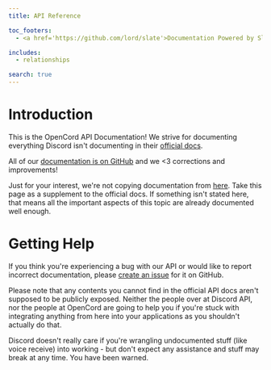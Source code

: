 ```yaml
---
title: API Reference

toc_footers:
  - <a href='https://github.com/lord/slate'>Documentation Powered by Slate</a>

includes:
  - relationships

search: true
---
```


# Introduction

This is the OpenCord API Documentation! We strive for documenting everything Discord isn't documenting in
their [official docs](https://github.com/discordapp/discord-api-docs).

All of our [documentation is on GitHub](https://github.com/opencordapp/docs) and we <3 corrections and improvements!

Just for your interest, we're not copying documentation from [here](https://discordapp.com/developers/docs/).
Take this page as a supplement to the official docs. If something isn't stated here, that means all the important
aspects of this topic are already documented well enough.

# Getting Help

If you think you're experiencing a bug with our API or would like to report incorrect documentation, please
[create an issue](https://github.com/opencordapp/docs/issues) for it on GitHub.

Please note that any contents you cannot find in the official API docs aren't supposed to be publicly exposed.
Neither the people over at Discord API, nor the people at OpenCord are going to help you if you're stuck with integrating
anything from here into your applications as you shouldn't actually do that.

Discord doesn't really care if you're wrangling undocumented stuff (like voice receive) into working - but don't expect
any assistance and stuff may break at any time. You have been warned.
